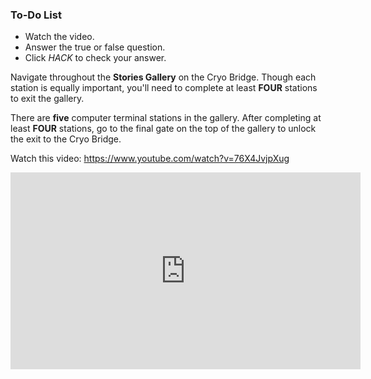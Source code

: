 

<div class="aside">
<h3>To-Do List</h3>
<ul>
  <li>Watch the video.</li>
  <li>Answer the true or false question.</li>
  <li>Click <em>HACK</em> to check your answer.</li>
</ul>
</div>

Navigate throughout the **Stories Gallery** on the Cryo Bridge. Though each station is equally important, you'll need to complete at least **FOUR** stations to exit the gallery.

There are **five** computer terminal stations in the gallery. After completing at least **FOUR** stations, go to the final gate on the top of the gallery to unlock the exit to the Cryo Bridge.

Watch this video: 
https://www.youtube.com/watch?v=76X4JvjpXug

<iframe width="560" height="315" src="https://www.youtube-nocookie.com/embed/76X4JvjpXug" title="YouTube video player" frameborder="0" allow="accelerometer; autoplay; clipboard-write; encrypted-media; gyroscope; picture-in-picture" allowfullscreen></iframe>